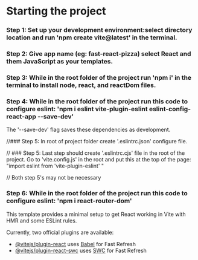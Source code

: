 # Starting the project

### Step 1: Set up your development environment:select directory location and run 'npm create vite@latest' in the terminal.

### Step 2: Give app name (eg: fast-react-pizza) select React and them JavaScript as your templates.

### Step 3: While in the root folder of the project run 'npm i' in the terminal to install node, react, and reactDom files.

### Step 4: While in the root folder of the project run this code to configure eslint: 'npm i eslint vite-plugin-eslint eslint-config-react-app --save-dev'

The '--save-dev' flag saves these dependencies as development.

//### Step 5: In root of project folder create '.eslintrc.json' configure file.

// ### Step 5: Last step should create '.eslintrc.cjs' file in the root of the project. Go to 'vite.config.js' in the root and put this at the top of the page: "import eslint from 'vite-plugin-eslint' "

// Both step 5's may not be necessary

### Step 6: While in the root folder of the project run this code to configure eslint: 'npm i react-router-dom'

This template provides a minimal setup to get React working in Vite with HMR and some ESLint rules.

Currently, two official plugins are available:

- [@vitejs/plugin-react](https://github.com/vitejs/vite-plugin-react/blob/main/packages/plugin-react/README.md) uses [Babel](https://babeljs.io/) for Fast Refresh
- [@vitejs/plugin-react-swc](https://github.com/vitejs/vite-plugin-react-swc) uses [SWC](https://swc.rs/) for Fast Refresh
